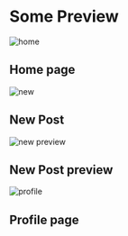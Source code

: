 # Some Preview

![home](https://github.com/MohsinKing2002/mk-funtasticVgram/assets/86507595/245bcd96-6bc8-4fa4-a9ea-a0861af0721b)
## Home page

![new](https://github.com/MohsinKing2002/mk-funtasticVgram/assets/86507595/b8213d37-04bb-4825-9895-6f97eca74989)
## New Post

![new preview](https://github.com/MohsinKing2002/mk-funtasticVgram/assets/86507595/c09aac8b-6cb0-45d1-a906-de8c513b8a37)
## New Post preview

![profile](https://github.com/MohsinKing2002/mk-funtasticVgram/assets/86507595/31fd1336-0f2a-4545-9399-9d7f7a1d3d16)
## Profile page
